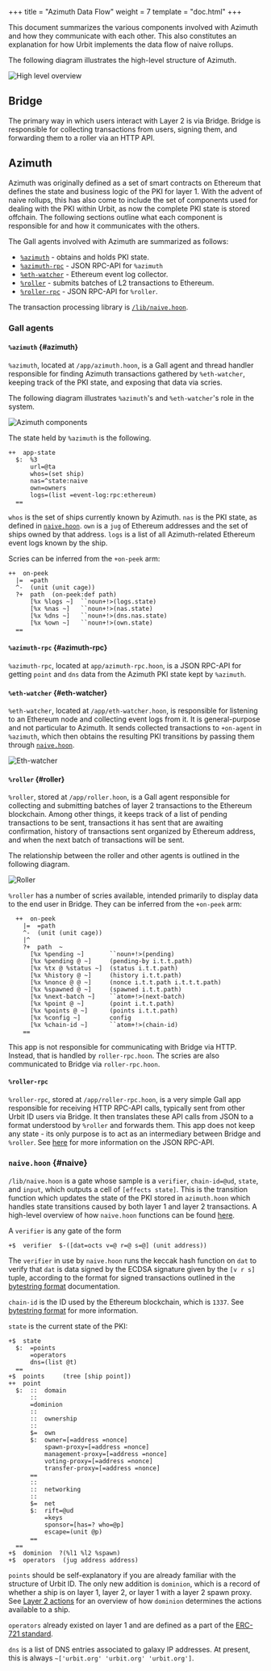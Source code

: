 +++
title = "Azimuth Data Flow"
weight = 7
template = "doc.html"
+++

This document summarizes the various components involved with Azimuth and
how they communicate with each other. This also constitutes an explanation for
how Urbit implements the data flow of naive rollups.

The following diagram illustrates the high-level structure of Azimuth.

![High level overview](https://media.urbit.org/docs/layer2/l2-high.png)

## Bridge

The primary way in which users interact with Layer 2 is via Bridge. Bridge is
responsible for collecting transactions from users, signing them, and forwarding
them to a roller via an HTTP API.

## Azimuth

Azimuth was originally defined as a set of smart contracts on Ethereum that
defines the state and business logic of the PKI for layer 1. With the advent of
naive rollups, this has also come to include the set of components used for
dealing with the PKI within Urbit, as now the complete PKI state is stored
offchain. The following sections outline what each component is responsible for
and how it communicates with the others.

The Gall agents involved with Azimuth are summarized as follows:
 - [`%azimuth`](#azimuth) - obtains and holds PKI state.
 - [`%azimuth-rpc`](#azimuth-rpc) - JSON RPC-API for `%azimuth`
 - [`%eth-watcher`](#eth-watcher) - Ethereum event log collector.
 - [`%roller`](#roller) - submits batches of L2 transactions to Ethereum.
 - [`%roller-rpc`](#roller-rpc) - JSON RPC-API for `%roller`.
 
The transaction processing library is [`/lib/naive.hoon`](#naive).
 
### Gall agents

#### `%azimuth` {#azimuth}

`%azimuth`, located at `/app/azimuth.hoon`, is a Gall agent and thread handler
responsible for finding Azimuth transactions gathered by `%eth-watcher`,
keeping track of the PKI state, and exposing that data via scries.

The following diagram illustrates `%azimuth`'s and `%eth-watcher`'s role in the system.

![Azimuth components](https://media.urbit.org/docs/layer2/l2-azimuth-azimuth.svg)

The state held by `%azimuth` is the following.

```hoon
++  app-state
  $:  %3
      url=@ta
      whos=(set ship)
      nas=^state:naive
      own=owners
      logs=(list =event-log:rpc:ethereum)
  ==
```

`whos` is the set of ships currently known by Azimuth. `nas` is the PKI state,
as defined in [`naive.hoon`](#naive). `own` is a `jug` of Ethereum addresses and
the set of ships owned by that address. `logs` is a list of all Azimuth-related
Ethereum event logs known by the ship.

Scries can be inferred from the `+on-peek` arm:

```hoon
++  on-peek
  |=  =path
  ^-  (unit (unit cage))
  ?+  path  (on-peek:def path)
      [%x %logs ~]  ``noun+!>(logs.state)
      [%x %nas ~]   ``noun+!>(nas.state)
      [%x %dns ~]   ``noun+!>(dns.nas.state)
      [%x %own ~]   ``noun+!>(own.state)
  ==
```

#### `%azimuth-rpc` {#azimuth-rpc}

`%azimuth-rpc`, located at `app/azimuth-rpc.hoon`, is a JSON RPC-API for getting
`point` and `dns` data from the Azimuth PKI state kept by `%azimuth`.

#### `%eth-watcher` {#eth-watcher}

`%eth-watcher`, located at `/app/eth-watcher.hoon`, is responsible for listening
to an Ethereum node and collecting event logs from it. It is general-purpose and
not particular to Azimuth. It sends collected transactions to `+on-agent` in
`%azimuth`, which then obtains the resulting PKI transitions by passing them through
[`naive.hoon`](#naive).

![Eth-watcher](https://media.urbit.org/docs/layer2/roller-agents.png)

#### `%roller` {#roller}

`%roller`, stored at `/app/roller.hoon`, is a Gall agent responsible for
collecting and submitting batches of layer 2 transactions to the Ethereum
blockchain.  Among other things, it keeps
track of a list of pending transactions to be sent, transactions it has sent
that are awaiting confirmation, history of transactions sent organized by
Ethereum address, and when the next batch of transactions will be sent.

The relationship between the roller and other agents is outlined in the
following diagram.

![Roller](https://media.urbit.org/docs/layer2/roller-agents.png)

`%roller` has a number of scries available, intended primarily to
display data to the end user in Bridge. They can be inferred from the `+on-peek`
arm:

```hoon
  ++  on-peek
    |=  =path
    ^-  (unit (unit cage))
    |^
    ?+  path  ~
      [%x %pending ~]       ``noun+!>(pending)
      [%x %pending @ ~]     (pending-by i.t.t.path)
      [%x %tx @ %status ~]  (status i.t.t.path)
      [%x %history @ ~]     (history i.t.t.path)
      [%x %nonce @ @ ~]     (nonce i.t.t.path i.t.t.t.path)
      [%x %spawned @ ~]     (spawned i.t.t.path)
      [%x %next-batch ~]    ``atom+!>(next-batch)
      [%x %point @ ~]       (point i.t.t.path)
      [%x %points @ ~]      (points i.t.t.path)
      [%x %config ~]        config
      [%x %chain-id ~]      ``atom+!>(chain-id)
    ==
```

This app is not responsible for communicating with Bridge via HTTP. Instead, that is
handled by `roller-rpc.hoon`. The scries are also communicated to Bridge via
`roller-rpc.hoon`.

#### `%roller-rpc`

`%roller-rpc`, stored at `/app/roller-rpc.hoon`, is a very simple Gall app responsible for receiving HTTP RPC-API
calls, typically sent from other Urbit ID users via Bridge. It then translates
these API calls from JSON to a format understood by `%roller` and
forwards them. This app
does not keep any state - its only purpose is to act as an intermediary between
Bridge and `%roller`. See [here](/docs/azimuth/l2/layer2-api) for more
information on the JSON RPC-API.

### `naive.hoon` {#naive}

`/lib/naive.hoon` is a gate whose sample is a `verifier`, `chain-id=@ud`,
`state`, and `input`, which outputs a cell of `[effects state]`. This is the
transition function which updates the state of the PKI stored in `azimuth.hoon`
which handles state transitions caused by both layer 1 and layer 2 transactions.
A high-level overview of how `naive.hoon` functions can be found
[here](/docs/azimuth/l2/layer2#layer-2).

A `verifier` is any gate of the form

```hoon
+$  verifier  $-([dat=octs v=@ r=@ s=@] (unit address))
```

The `verifier` in use by `naive.hoon` runs the keccak hash function on `dat` to
verify that `dat` is data signed by the ECDSA signature given by the `[v r s]`
tuple, according to the format for signed transactions outlined in the
[bytestring format](/docs/azimuth/l2/bytestring) documentation.

`chain-id` is the ID used by the Ethereum blockchain, which is `1337`. See [bytestring
format](/docs/azimuth/l2/bytestring) for more information.

`state` is the current state of the PKI:

```hoon
+$  state
  $:  =points
      =operators
      dns=(list @t)
  ==
+$  points     (tree [ship point])
++  point
  $:  ::  domain
      ::
      =dominion
      ::
      ::  ownership
      ::
      $=  own
      $:  owner=[=address =nonce]
          spawn-proxy=[=address =nonce]
          management-proxy=[=address =nonce]
          voting-proxy=[=address =nonce]
          transfer-proxy=[=address =nonce]
      ==
      ::
      ::  networking
      ::
      $=  net
      $:  rift=@ud
          =keys
          sponsor=[has=? who=@p]
          escape=(unit @p)
      ==
  ==
+$  dominion  ?(%l1 %l2 %spawn)
+$  operators  (jug address address)
```
`points` should be self-explanatory if you are already familiar with the
structure of Urbit ID. The only new addition is `dominion`, which is a record of
whether a ship is on layer 1, layer 2, or layer 1 with a layer 2 spawn proxy.
See [Layer 2 actions](/docs/azimuth/l2/l2-actions) for an overview of how
`dominion` determines the actions available to a ship.

`operators` already existed on layer 1 and are defined as a part of the [ERC-721
standard](https://eips.ethereum.org/EIPS/eip-721).

`dns` is a list of DNS entries associated to galaxy IP addresses. At present, this
is always `~['urbit.org' 'urbit.org' 'urbit.org']`.

